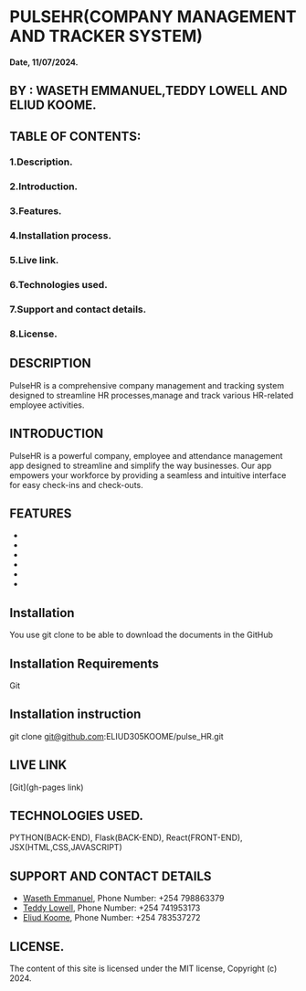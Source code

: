 # PULSEHR(COMPANY MANAGEMENT AND TRACKER SYSTEM)

#### Date, 11/07/2024.

## BY : WASETH EMMANUEL,TEDDY LOWELL AND ELIUD KOOME.

## TABLE OF CONTENTS:
### 1.Description.
### 2.Introduction.
### 3.Features.
### 4.Installation process.
### 5.Live link.
### 6.Technologies used.
### 7.Support and contact details.
### 8.License.

## DESCRIPTION
PulseHR is a comprehensive company management and tracking system designed to streamline HR processes,manage and track various HR-related employee activities.

## INTRODUCTION
PulseHR is a powerful company, employee and attendance management app designed to streamline and simplify the way businesses. Our app empowers your workforce by providing a seamless and intuitive interface for easy check-ins and check-outs.

## FEATURES
-

-

-

-

-

-

## Installation
You use git clone to be able to download the documents in the GitHub

## Installation Requirements
Git

## Installation instruction
 git clone git@github.com:ELIUD305KOOME/pulse_HR.git

## LIVE LINK
[Git](gh-pages link)

## TECHNOLOGIES USED.

PYTHON(BACK-END),
Flask(BACK-END),
React(FRONT-END),
JSX(HTML,CSS,JAVASCRIPT)

## SUPPORT AND CONTACT DETAILS
- [Waseth Emmanuel](https://github.com/Waseth), Phone Number: +254 798863379
- [Teddy Lowell](https://github.com/lowellteddy), Phone Number: +254 741953173
- [Eliud Koome](https://github.com/ELIUD305KOOME), Phone Number: +254 783537272


## LICENSE.
The content of this site is licensed under the MIT license,
Copyright (c) 2024.
